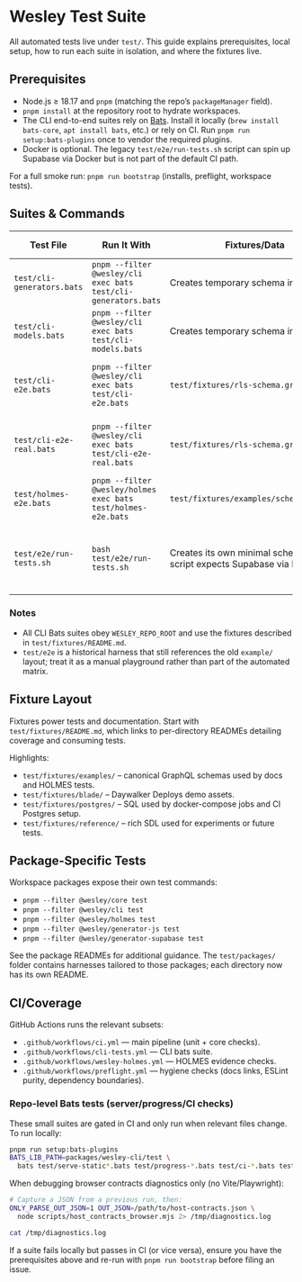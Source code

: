 # Wesley Test Suite

All automated tests live under `test/`. This guide explains prerequisites, local setup, how to run each suite in isolation, and where the fixtures live.

## Prerequisites

- Node.js ≥ 18.17 and `pnpm` (matching the repo’s `packageManager` field).
- `pnpm install` at the repository root to hydrate workspaces.
- The CLI end-to-end suites rely on [Bats](https://github.com/bats-core/bats-core). Install it locally (`brew install bats-core`, `apt install bats`, etc.) or rely on CI. Run `pnpm run setup:bats-plugins` once to vendor the required plugins.
- Docker is optional. The legacy `test/e2e/run-tests.sh` script can spin up Supabase via Docker but is not part of the default CI path.

For a full smoke run: `pnpm run bootstrap` (installs, preflight, workspace tests).

## Suites & Commands

| Test File | Run It With | Fixtures/Data | Recommended Environment |
| --- | --- | --- | --- |
| `test/cli-generators.bats` | `pnpm --filter @wesley/cli exec bats test/cli-generators.bats` | Creates temporary schema inline | Local Node runtime (no DB) |
| `test/cli-models.bats` | `pnpm --filter @wesley/cli exec bats test/cli-models.bats` | Creates temporary schema inline | Local Node runtime |
| `test/cli-e2e.bats` | `pnpm --filter @wesley/cli exec bats test/cli-e2e.bats` | `test/fixtures/rls-schema.graphql` | Local Node runtime (some tests skipped pending RLS rewrite) |
| `test/cli-e2e-real.bats` | `pnpm --filter @wesley/cli exec bats test/cli-e2e-real.bats` | `test/fixtures/rls-schema.graphql` | Local Node runtime; exercises `pnpm wesley` end-to-end |
| `test/holmes-e2e.bats` | `pnpm --filter @wesley/holmes exec bats test/holmes-e2e.bats` | `test/fixtures/examples/schema.graphql` | Local Node runtime |
| `test/e2e/run-tests.sh` | `bash test/e2e/run-tests.sh` | Creates its own minimal schema; legacy script expects Supabase via Docker | Optional / legacy — validate manually before relying on it |

### Notes

- All CLI Bats suites obey `WESLEY_REPO_ROOT` and use the fixtures described in `test/fixtures/README.md`.
- `test/e2e` is a historical harness that still references the old `example/` layout; treat it as a manual playground rather than part of the automated matrix.

## Fixture Layout

Fixtures power tests and documentation. Start with `test/fixtures/README.md`, which links to per-directory READMEs detailing coverage and consuming tests.

Highlights:

- `test/fixtures/examples/` – canonical GraphQL schemas used by docs and HOLMES tests.
- `test/fixtures/blade/` – Daywalker Deploys demo assets.
- `test/fixtures/postgres/` – SQL used by docker-compose jobs and CI Postgres setup.
- `test/fixtures/reference/` – rich SDL used for experiments or future tests.

## Package-Specific Tests

Workspace packages expose their own test commands:

- `pnpm --filter @wesley/core test`
- `pnpm --filter @wesley/cli test`
- `pnpm --filter @wesley/holmes test`
- `pnpm --filter @wesley/generator-js test`
- `pnpm --filter @wesley/generator-supabase test`

See the package READMEs for additional guidance. The `test/packages/` folder contains harnesses tailored to those packages; each directory now has its own README.

## CI/Coverage

GitHub Actions runs the relevant subsets:

- `.github/workflows/ci.yml` — main pipeline (unit + core checks).
- `.github/workflows/cli-tests.yml` — CLI bats suite.
- `.github/workflows/wesley-holmes.yml` — HOLMES evidence checks.
- `.github/workflows/preflight.yml` — hygiene checks (docs links, ESLint purity, dependency boundaries).

### Repo-level Bats tests (server/progress/CI checks)

These small suites are gated in CI and only run when relevant files change. To run locally:

```bash
pnpm run setup:bats-plugins
BATS_LIB_PATH=packages/wesley-cli/test \
  bats test/serve-static*.bats test/progress-*.bats test/ci-*.bats test/browser-contracts-*.bats
```

When debugging browser contracts diagnostics only (no Vite/Playwright):

```bash
# Capture a JSON from a previous run, then:
ONLY_PARSE_OUT_JSON=1 OUT_JSON=/path/to/host-contracts.json \
  node scripts/host_contracts_browser.mjs 2> /tmp/diagnostics.log

cat /tmp/diagnostics.log
```

If a suite fails locally but passes in CI (or vice versa), ensure you have the prerequisites above and re-run with `pnpm run bootstrap` before filing an issue.
